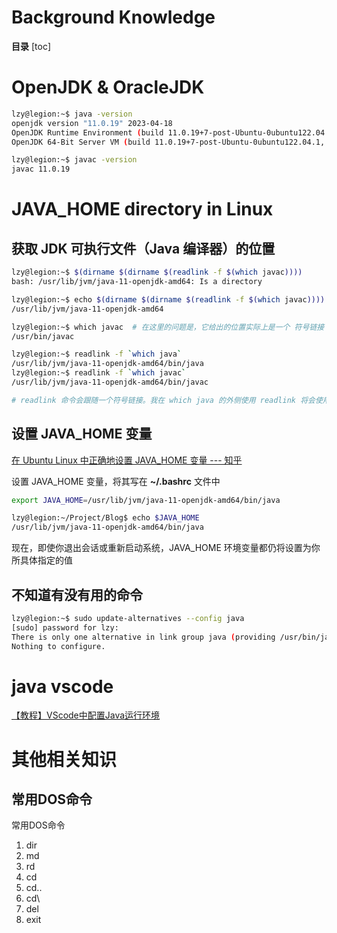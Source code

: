 # Background Knowledge

**目录**
[toc]

# OpenJDK & OracleJDK

```bash
lzy@legion:~$ java -version 
openjdk version "11.0.19" 2023-04-18
OpenJDK Runtime Environment (build 11.0.19+7-post-Ubuntu-0ubuntu122.04.1)
OpenJDK 64-Bit Server VM (build 11.0.19+7-post-Ubuntu-0ubuntu122.04.1, mixed mode, sharing)

lzy@legion:~$ javac -version
javac 11.0.19
```

# JAVA_HOME directory in Linux

## 获取 JDK 可执行文件（Java 编译器）的位置

```bash
lzy@legion:~$ $(dirname $(dirname $(readlink -f $(which javac))))
bash: /usr/lib/jvm/java-11-openjdk-amd64: Is a directory

lzy@legion:~$ echo $(dirname $(dirname $(readlink -f $(which javac))))
/usr/lib/jvm/java-11-openjdk-amd64

lzy@legion:~$ which javac  # 在这里的问题是，它给出的位置实际上是一个 符号链接
/usr/bin/javac

lzy@legion:~$ readlink -f `which java`
/usr/lib/jvm/java-11-openjdk-amd64/bin/java
lzy@legion:~$ readlink -f `which javac`
/usr/lib/jvm/java-11-openjdk-amd64/bin/javac

# readlink 命令会跟随一个符号链接。我在 which java 的外侧使用 readlink 将会使用 which java 的输出来替换要检查的符号链接，这被称之为命令替换
```

## 设置 JAVA_HOME 变量

[在 Ubuntu Linux 中正确地设置 JAVA_HOME 变量 --- 知乎](https://zhuanlan.zhihu.com/p/429757891)

设置 JAVA_HOME 变量，将其写在 **~/.bashrc** 文件中

```bash
export JAVA_HOME=/usr/lib/jvm/java-11-openjdk-amd64/bin/java
```

```bash
lzy@legion:~/Project/Blog$ echo $JAVA_HOME
/usr/lib/jvm/java-11-openjdk-amd64/bin/java
```

现在，即使你退出会话或重新启动系统，JAVA_HOME 环境变量都仍将设置为你所具体指定的值

## 不知道有没有用的命令

```bash
lzy@legion:~$ sudo update-alternatives --config java
[sudo] password for lzy: 
There is only one alternative in link group java (providing /usr/bin/java): /usr/lib/jvm/java-11-openjdk-amd64/bin/java
Nothing to configure.
```


# java vscode

[【教程】VScode中配置Java运行环境](https://www.bilibili.com/video/BV1eB4y127Cy/)




# 其他相关知识

## 常用DOS命令

常用DOS命令
1. dir
2. md
3. rd
4. cd
5. cd..
6. cd\
7. del
8. exit